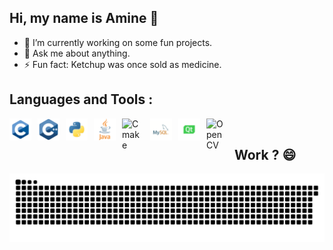 ## Hi, my name is Amine 👋

- 🔭 I’m currently working on some fun projects.
- 💬 Ask me about anything.
- ⚡ Fun fact: Ketchup was once sold as medicine.

## Languages and Tools :

<img align="left" alt="C" width="35px" src="https://raw.githubusercontent.com/github/explore/f3e22f0dca2be955676bc70d6214b95b13354ee8/topics/c/c.png" style="padding-right:10px;" />
<img align="left" alt="Cplusplus" width="35px" src="https://raw.githubusercontent.com/github/explore/180320cffc25f4ed1bbdfd33d4db3a66eeeeb358/topics/cpp/cpp.png" style="padding-right:10px;" />
<img align="left" alt="Python" width="35px" src="https://raw.githubusercontent.com/github/explore/80688e429a7d4ef2fca1e82350fe8e3517d3494d/topics/python/python.png" style="padding-right:10px;" />
<img align="left" alt="Java" width="35px" src="https://raw.githubusercontent.com/github/explore/5b3600551e122a3277c2c5368af2ad5725ffa9a1/topics/java/java.png" style="padding-right:10px;" />
<img align="left" alt="Cmake" width="35px" src="https://upload.wikimedia.org/wikipedia/commons/thumb/1/13/Cmake.svg/600px-Cmake.svg.png?20110417205825" style="padding-right:10px;" />
<img align="left" alt="Mysql" width="35px" src="https://raw.githubusercontent.com/github/explore/80688e429a7d4ef2fca1e82350fe8e3517d3494d/topics/mysql/mysql.png" style="padding-right:10px;" />
<img align="left" alt="Qt5" width="35px" src="https://raw.githubusercontent.com/github/explore/80688e429a7d4ef2fca1e82350fe8e3517d3494d/topics/qt/qt.png" style="padding-right:10px;" />
<img align="left" alt="OpenCV" width="35px" src="https://opencv.org/wp-content/uploads/2020/07/OpenCV_logo_black-2.png" style="padding-right:10px;" />

<br/>

## Work ? 😄

![snake gif](https://github.com/Rodelph/rodelph/blob/output/github-snake-dark.svg)
